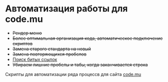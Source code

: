 <h1>Автоматизация работы для code.mu</h1>

<ul>
    <li>
        <del>Рендер меню</del>
    </li>
    <li>
        <del>Более оптимальная организация кода, автоматическое подключение скриптов</del>
    </li>
    <li>
        <del>Замена старого стандарта на новый</del>
    </li>
    <li>
        <del>Замена повторяющихся пробелов</del>
    </li>
    <li>
        <ins>Поиск битых ссылок</ins>
    </li>
    <li>
        <del>Убираем лишние пробелы и табы, когда заканчивается строка</del>
    </li>
</ul>

<p>Скрипты для автоматизации ряда процессв для сайта <a href="http://code.mu/">code.mu</a></p>
